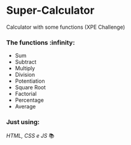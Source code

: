 # Super-Calculator
Calculator with some functions (XPE Challenge)

<h3> The functions :infinity: </h3> 	
<ul>
  <li>Sum</li>
  <li>Subtract</li>
  <li>Multiply</li>
  <li>Division</li>
  <li>Potentiation</li>
  <li>Square Root</li>
  <li>Factorial</li>
  <li>Percentage</li>
  <li>Average</li>
</ul>

<h3>Just using:</h3>

*HTML, CSS e JS* :books:



  

